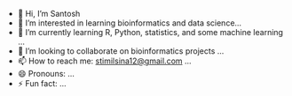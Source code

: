 - 👋 Hi, I’m Santosh
- 👀 I’m interested in learning bioinformatics and data science...
- 🌱 I’m currently learning R, Python, statistics, and some machine learning ...
- 💞️ I’m looking to collaborate on bioinformatics projects ...
- 📫 How to reach me: stimilsina12@gmail.com  ...
- 😄 Pronouns: ...
- ⚡ Fun fact: ...

<!---
stimilsina24/stimilsina24 is a ✨ special ✨ repository because its `README.md` (this file) appears on your GitHub profile.
You can click the Preview link to take a look at your changes.
--->
